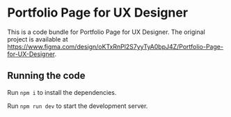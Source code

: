 
  # Portfolio Page for UX Designer

  This is a code bundle for Portfolio Page for UX Designer. The original project is available at https://www.figma.com/design/oKTxRnPl2S7yyTyA0bpJ4Z/Portfolio-Page-for-UX-Designer.

  ## Running the code

  Run `npm i` to install the dependencies.

  Run `npm run dev` to start the development server.
  